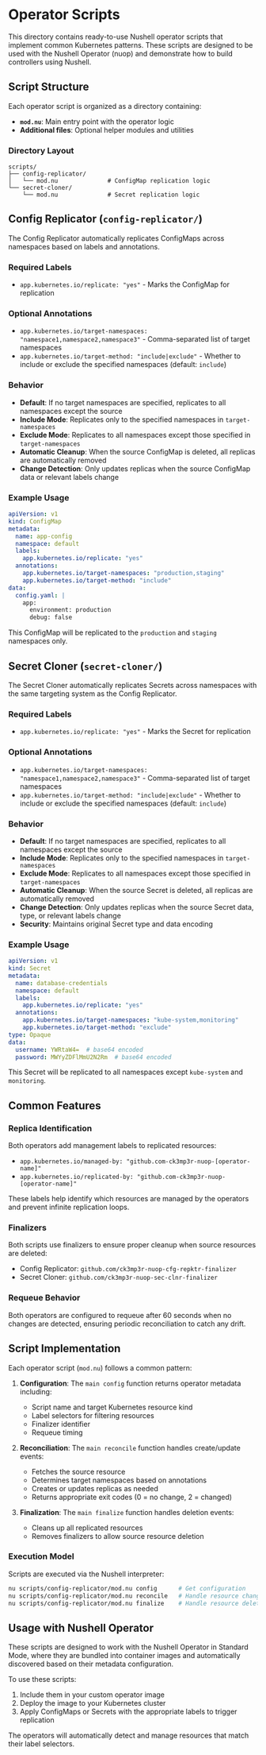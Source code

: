 # Operator Scripts

This directory contains ready-to-use Nushell operator scripts that implement common Kubernetes patterns. These scripts are designed to be used with the Nushell Operator (nuop) and demonstrate how to build controllers using Nushell.

## Script Structure

Each operator script is organized as a directory containing:

- **`mod.nu`**: Main entry point with the operator logic
- **Additional files**: Optional helper modules and utilities

### Directory Layout
```
scripts/
├── config-replicator/
│   └── mod.nu              # ConfigMap replication logic
└── secret-cloner/
    └── mod.nu              # Secret replication logic
```

## Config Replicator (`config-replicator/`)

The Config Replicator automatically replicates ConfigMaps across namespaces based on labels and annotations.

### Required Labels
- `app.kubernetes.io/replicate: "yes"` - Marks the ConfigMap for replication

### Optional Annotations
- `app.kubernetes.io/target-namespaces: "namespace1,namespace2,namespace3"` - Comma-separated list of target namespaces
- `app.kubernetes.io/target-method: "include|exclude"` - Whether to include or exclude the specified namespaces (default: `include`)

### Behavior
- **Default**: If no target namespaces are specified, replicates to all namespaces except the source
- **Include Mode**: Replicates only to the specified namespaces in `target-namespaces`
- **Exclude Mode**: Replicates to all namespaces except those specified in `target-namespaces`
- **Automatic Cleanup**: When the source ConfigMap is deleted, all replicas are automatically removed
- **Change Detection**: Only updates replicas when the source ConfigMap data or relevant labels change

### Example Usage

```yaml
apiVersion: v1
kind: ConfigMap
metadata:
  name: app-config
  namespace: default
  labels:
    app.kubernetes.io/replicate: "yes"
  annotations:
    app.kubernetes.io/target-namespaces: "production,staging"
    app.kubernetes.io/target-method: "include"
data:
  config.yaml: |
    app:
      environment: production
      debug: false
```

This ConfigMap will be replicated to the `production` and `staging` namespaces only.

## Secret Cloner (`secret-cloner/`)

The Secret Cloner automatically replicates Secrets across namespaces with the same targeting system as the Config Replicator.

### Required Labels
- `app.kubernetes.io/replicate: "yes"` - Marks the Secret for replication

### Optional Annotations
- `app.kubernetes.io/target-namespaces: "namespace1,namespace2,namespace3"` - Comma-separated list of target namespaces
- `app.kubernetes.io/target-method: "include|exclude"` - Whether to include or exclude the specified namespaces (default: `include`)

### Behavior
- **Default**: If no target namespaces are specified, replicates to all namespaces except the source
- **Include Mode**: Replicates only to the specified namespaces in `target-namespaces`
- **Exclude Mode**: Replicates to all namespaces except those specified in `target-namespaces`
- **Automatic Cleanup**: When the source Secret is deleted, all replicas are automatically removed
- **Change Detection**: Only updates replicas when the source Secret data, type, or relevant labels change
- **Security**: Maintains original Secret type and data encoding

### Example Usage

```yaml
apiVersion: v1
kind: Secret
metadata:
  name: database-credentials
  namespace: default
  labels:
    app.kubernetes.io/replicate: "yes"
  annotations:
    app.kubernetes.io/target-namespaces: "kube-system,monitoring"
    app.kubernetes.io/target-method: "exclude"
type: Opaque
data:
  username: YWRtaW4=  # base64 encoded
  password: MWYyZDFlMmU2N2Rm  # base64 encoded
```

This Secret will be replicated to all namespaces except `kube-system` and `monitoring`.

## Common Features

### Replica Identification

Both operators add management labels to replicated resources:
- `app.kubernetes.io/managed-by: "github.com-ck3mp3r-nuop-[operator-name]"`
- `app.kubernetes.io/replicated-by: "github.com-ck3mp3r-nuop-[operator-name]"`

These labels help identify which resources are managed by the operators and prevent infinite replication loops.

### Finalizers

Both scripts use finalizers to ensure proper cleanup when source resources are deleted:
- Config Replicator: `github.com/ck3mp3r-nuop-cfg-repktr-finalizer`
- Secret Cloner: `github.com/ck3mp3r-nuop-sec-clnr-finalizer`

### Requeue Behavior

Both operators are configured to requeue after 60 seconds when no changes are detected, ensuring periodic reconciliation to catch any drift.

## Script Implementation

Each operator script (`mod.nu`) follows a common pattern:

1. **Configuration**: The `main config` function returns operator metadata including:
   - Script name and target Kubernetes resource kind
   - Label selectors for filtering resources
   - Finalizer identifier
   - Requeue timing

2. **Reconciliation**: The `main reconcile` function handles create/update events:
   - Fetches the source resource
   - Determines target namespaces based on annotations
   - Creates or updates replicas as needed
   - Returns appropriate exit codes (0 = no change, 2 = changed)

3. **Finalization**: The `main finalize` function handles deletion events:
   - Cleans up all replicated resources
   - Removes finalizers to allow source resource deletion

### Execution Model

Scripts are executed via the Nushell interpreter:
```bash
nu scripts/config-replicator/mod.nu config      # Get configuration
nu scripts/config-replicator/mod.nu reconcile   # Handle resource changes
nu scripts/config-replicator/mod.nu finalize    # Handle resource deletion
```

## Usage with Nushell Operator

These scripts are designed to work with the Nushell Operator in Standard Mode, where they are bundled into container images and automatically discovered based on their metadata configuration.

To use these scripts:

1. Include them in your custom operator image
2. Deploy the image to your Kubernetes cluster
3. Apply ConfigMaps or Secrets with the appropriate labels to trigger replication

The operators will automatically detect and manage resources that match their label selectors.

